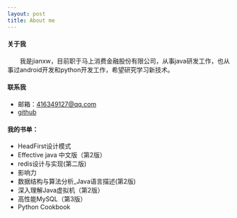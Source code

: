 ```yaml
---
layout: post
title: About me
---
```


#### 关于我

　　我是jianxw，目前职于马上消费金融股份有限公司，从事java研发工作，也从事过android开发和python开发工作，希望研究学习新技术。

#### 联系我

* 邮箱：416349127@qq.com
* [github](https://github.com/jianxw)


#### 我的书单：

* HeadFirst设计模式
* Effective java 中文版（第2版）
* redis设计与实现(第二版)
* 影响力
* 数据结构与算法分析_Java语言描述(第2版)
* 深入理解Java虚拟机（第2版）
* 高性能MySQL（第3版）
* Python Cookbook